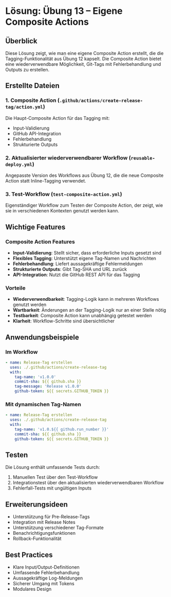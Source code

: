 # Lösung: Übung 13 – Eigene Composite Actions

## Überblick
Diese Lösung zeigt, wie man eine eigene Composite Action erstellt, die die Tagging-Funktionalität aus Übung 12 kapselt. Die Composite Action bietet eine wiederverwendbare Möglichkeit, Git-Tags mit Fehlerbehandlung und Outputs zu erstellen.

## Erstellte Dateien

### 1. Composite Action (`.github/actions/create-release-tag/action.yml`)
Die Haupt-Composite Action für das Tagging mit:
- Input-Validierung
- GitHub API-Integration
- Fehlerbehandlung
- Strukturierte Outputs

### 2. Aktualisierter wiederverwendbarer Workflow (`reusable-deploy.yml`)
Angepasste Version des Workflows aus Übung 12, die die neue Composite Action statt Inline-Tagging verwendet.

### 3. Test-Workflow (`test-composite-action.yml`)
Eigenständiger Workflow zum Testen der Composite Action, der zeigt, wie sie in verschiedenen Kontexten genutzt werden kann.

## Wichtige Features

### Composite Action Features
- **Input-Validierung**: Stellt sicher, dass erforderliche Inputs gesetzt sind
- **Flexibles Tagging**: Unterstützt eigene Tag-Namen und Nachrichten
- **Fehlerbehandlung**: Liefert aussagekräftige Fehlermeldungen
- **Strukturierte Outputs**: Gibt Tag-SHA und URL zurück
- **API-Integration**: Nutzt die GitHub REST API für das Tagging

### Vorteile
- **Wiederverwendbarkeit**: Tagging-Logik kann in mehreren Workflows genutzt werden
- **Wartbarkeit**: Änderungen an der Tagging-Logik nur an einer Stelle nötig
- **Testbarkeit**: Composite Action kann unabhängig getestet werden
- **Klarheit**: Workflow-Schritte sind übersichtlicher

## Anwendungsbeispiele

### Im Workflow
```yaml
- name: Release-Tag erstellen
  uses: ./.github/actions/create-release-tag
  with:
    tag-name: 'v1.0.0'
    commit-sha: ${{ github.sha }}
    tag-message: 'Release v1.0.0'
    github-token: ${{ secrets.GITHUB_TOKEN }}
```

### Mit dynamischen Tag-Namen
```yaml
- name: Release-Tag erstellen
  uses: ./.github/actions/create-release-tag
  with:
    tag-name: 'v1.0.${{ github.run_number }}'
    commit-sha: ${{ github.sha }}
    github-token: ${{ secrets.GITHUB_TOKEN }}
```

## Testen
Die Lösung enthält umfassende Tests durch:
1. Manuellen Test über den Test-Workflow
2. Integrationstest über den aktualisierten wiederverwendbaren Workflow
3. Fehlerfall-Tests mit ungültigen Inputs

## Erweiterungsideen
- Unterstützung für Pre-Release-Tags
- Integration mit Release Notes
- Unterstützung verschiedener Tag-Formate
- Benachrichtigungsfunktionen
- Rollback-Funktionalität

## Best Practices
- Klare Input/Output-Definitionen
- Umfassende Fehlerbehandlung
- Aussagekräftige Log-Meldungen
- Sicherer Umgang mit Tokens
- Modulares Design
